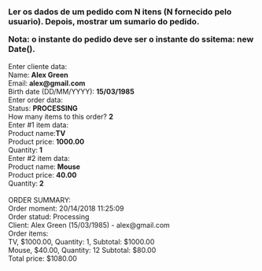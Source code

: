 <h3>
    Ler os dados de um pedido com N itens (N fornecido pelo usuario). Depois, mostrar um sumario do pedido. 
    <p>
    Nota: o instante do pedido deve ser o instante do ssitema: new Date().
    </p>
</h3>

<p>
Enter cliente data:<br>
Name: <b> Alex Green</b><br>
Email:<b> alex@gmail.com</b><br>
Birth date (DD/MM/YYYY): <b>15/03/1985</b><br>
Enter order data:<br>
Status: <b>PROCESSING</b><br>
How many items to this order? <b>2</b><br>
Enter #1 item data:<br>
Product name:<b>TV</b><br>
Product price: <b>1000.00</b><br>
Quantity:<b> 1</b><br>
Enter #2 item data:<br>
Product name:<b> Mouse<br></b>
Product price: <b>40.00<br></b>
Quantity:<b> 2<br></b>
<br>
ORDER SUMMARY:<br>
Order moment: 20/14/2018 11:25:09<br>
Order statud: Processing<br>
Client: Alex Green (15/03/1985) - alex@gmail.com<br>
Order items:<br>
TV, $1000.00, Quantity: 1, Subtotal: $1000.00<br>
Mouse, $40.00, Quantity: 12 Subtotal: $80.00<br>
Total price: $1080.00<br>
